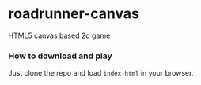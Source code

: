 # roadrunner-canvas
HTML5 canvas based 2d game

### How to download and play
Just clone the repo and load `index.html` in your browser.
